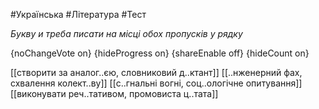 #Українська #Література #Тест

*Букву и треба писати на місці обох пропусків у рядку*

{noChangeVote on}
{hideProgress on}
{shareEnable off}
{hideCount on}

[[створити за аналог..єю, словниковий д..ктант]]
[[..нженерний фах, схвалення колект..ву]]
[[с..гнальні вогні, соц..ологічне опитування]]
[[виконувати реч..тативом, промовиста ц..тата]]

